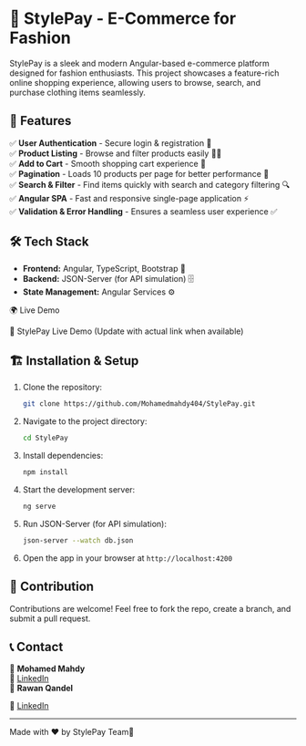# 🌟 StylePay - E-Commerce for Fashion

StylePay is a sleek and modern Angular-based e-commerce platform designed for fashion enthusiasts. This project showcases a feature-rich online shopping experience, allowing users to browse, search, and purchase clothing items seamlessly.

## 🚀 Features

✅ **User Authentication** - Secure login & registration 🔐  
✅ **Product Listing** - Browse and filter products easily 👗👕  
✅ **Add to Cart** - Smooth shopping cart experience 🛒  
✅ **Pagination** - Loads 10 products per page for better performance 📄  
✅ **Search & Filter** - Find items quickly with search and category filtering 🔍  
✅ **Angular SPA** - Fast and responsive single-page application ⚡  
✅ **Validation & Error Handling** - Ensures a seamless user experience ✅  

## 🛠️ Tech Stack

- **Frontend:** Angular, TypeScript, Bootstrap 🎨
- **Backend:** JSON-Server (for API simulation) 🗄️
- **State Management:** Angular Services ⚙️

🌍 Live Demo

🔗 StylePay Live Demo (Update with actual link when available)

## 🏗️ Installation & Setup

1. Clone the repository:
   ```bash
   git clone https://github.com/Mohamedmahdy404/StylePay.git
   ```
2. Navigate to the project directory:
   ```bash
   cd StylePay
   ```
3. Install dependencies:
   ```bash
   npm install
   ```
4. Start the development server:
   ```bash
   ng serve
   ```
5. Run JSON-Server (for API simulation):
   ```bash
   json-server --watch db.json
   ```
6. Open the app in your browser at `http://localhost:4200`

## 🤝 Contribution

Contributions are welcome! Feel free to fork the repo, create a branch, and submit a pull request.

## 📞 Contact

🧑 **Mohamed Mahdy**  
📧 [LinkedIn](https://www.linkedin.com/in/mohamedmahdy9)  
👩 **Rawan Qandel** 

📧 [LinkedIn](http://linkedin.com/in/rawan-qandel21)  

---

Made with ❤️ by StylePay Team🚀

